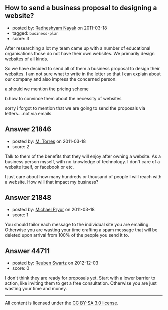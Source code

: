 ## How to send a business proposal to designing a website?

- posted by: [Radheshyam Nayak](https://stackexchange.com/users/-1/6346-radheshyam-nayak) on 2011-03-18
- tagged: `business-plan`
- score: 3

After researching a lot my team came up with a number of educational organisations those do not have their own websites. We primarily design websites of all kinds.

So we have decided to send all of them a business proposal to design their websites. I am not sure what to write in the letter so that I can explain about our company and also impress the concerned person. 

a.should we mention the pricing scheme

b.how to convince them about the necessity of websites


sorry i forgot to mention that we are going to send the proposals via letters....not via emails.




## Answer 21846

- posted by: [M. Torres](https://stackexchange.com/users/-1/8739-m-torres) on 2011-03-18
- score: 2

Talk to them of the benefits that they will enjoy after owning a website.  As a business person myself, with no knowledge of technology.  I don't care of a website itself, or facebook or etc.  

I just care about how many hundreds or thousand of people I will reach with a website.  How will that impact my business?


## Answer 21848

- posted by: [Michael Pryor](https://stackexchange.com/users/-1/130-michael-pryor) on 2011-03-18
- score: 1

You should tailor each message to the individual site you are emailing.  Otherwise you are wasting your time crafting a spam message that will be deleted upon arrival from 100% of the people you send it to.


## Answer 44711

- posted by: [Reuben Swartz](https://stackexchange.com/users/-1/19294-reuben-swartz) on 2012-12-03
- score: 0

I don't think they are ready for proposals yet. Start with a lower barrier to action, like inviting them to get a free consultation. Otherwise you are just wasting your time and money.



---

All content is licensed under the [CC BY-SA 3.0 license](https://creativecommons.org/licenses/by-sa/3.0/).
